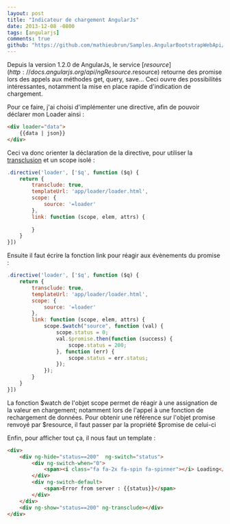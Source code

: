 ```yaml
---
layout: post
title: "Indicateur de chargement AngularJs"
date: 2013-12-08 -0800
tags: [angularjs]
comments: true
github: "https://github.com/mathieubrun/Samples.AngularBootstrapWebApi/tree/master/SampleApplication.Web/App/Angular/Loader"
---
```


Depuis la version 1.2.0 de AngularJs, le service [$resource](http://docs.angularjs.org/api/ngResource.$resource) retourne des promise lors des appels aux méthodes get, query, save... Ceci ouvre des possibilités intéressantes, notamment la mise en place rapide d'indication de chargement.

Pour ce faire, j'ai choisi d'implémenter une directive, afin de pouvoir déclarer mon Loader ainsi :

```` html
<div loader="data"> 
    {{data | json}} 
</div>
````

Ceci va donc orienter la déclaration de la directive, pour utiliser la [transclusion](http://docs.angularjs.org/api/ng.directive:ngTransclude) et un scope isolé :

```` javascript
.directive('loader', ['$q', function ($q) { 
    return { 
        transclude: true, 
        templateUrl: 'app/loader/loader.html', 
        scope: { 
            source: '=loader' 
        }, 
        link: function (scope, elem, attrs) { 
             
        } 
    } 
}])
````

Ensuite il faut écrire la fonction link pour réagir aux évènements du promise :

```` javascript
.directive('loader', ['$q', function ($q) { 
    return { 
        transclude: true, 
        templateUrl: 'app/loader/loader.html', 
        scope: { 
            source: '=loader' 
        }, 
        link: function (scope, elem, attrs) { 
            scope.$watch("source", function (val) { 
                scope.status = 0; 
                val.$promise.then(function (success) { 
                    scope.status = 200; 
                }, function (err) { 
                    scope.status = err.status; 
                }); 
            }); 
        } 
    } 
}])
```` 
La fonction $watch de l'objet scope permet de réagir à une assignation de la valeur en chargement; notamment lors de l'appel à une fonction de rechargement de données. Pour obtenir une référence sur l'objet promise renvoyé par $resource, il faut passer par la propriété $promise de celui-ci

Enfin, pour afficher tout ça, il nous faut un template :

```` html
<div> 
    <div ng-hide="status==200"  ng-switch="status"> 
        <div ng-switch-when="0"> 
            <span><i class="fa fa-2x fa-spin fa-spinner"></i> Loading</span> 
        </div> 
        <div ng-switch-default> 
            <span>Error from server : {{status}}</span> 
        </div> 
    </div> 
    <div ng-show="status==200" ng-transclude></div> 
</div>
```` 